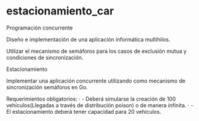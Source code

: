 # estacionamiento_car

Programación concurrente

Diseño e implementación de una aplicación informática multihilos.

Utilizar el mecanismo de semáforos para los casos de exclusión mutua y
condiciones de sincronización.

Estacionamiento

Implementar una aplicación concurrente utilizando como mecanismo de
sincronización semáforos en Go.

Requerimientos obligatorios:
· - Deberá simularse la creación de 100 vehículos(Llegadas a través de distribución poison) o de manera infinita.
· - El estacionamiento deberá tener capacidad para 20 vehículos.
